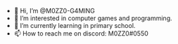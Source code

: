 - 👋 Hi, I’m @M0ZZ0-G4MING
- 👀 I’m interested in computer games and programming.
- 🌱 I’m currently learning in primary school.
- 📫 How to reach me on discord: M0ZZ0#0550

<!---
M0ZZ0-G4MING/M0ZZ0-G4MING is a ✨ special ✨ repository because its `README.md` (this file) appears on your GitHub profile.
You can click the Preview link to take a look at your changes.
--->

